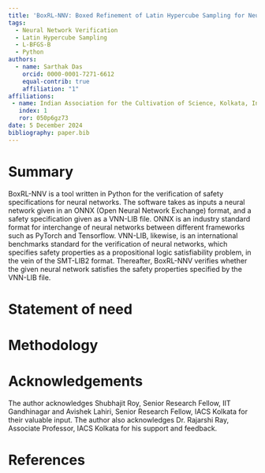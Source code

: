 ```yaml
---
title: 'BoxRL-NNV: Boxed Refinement of Latin Hypercube Sampling for Neural Network Verification'
tags:
  - Neural Network Verification
  - Latin Hypercube Sampling
  - L-BFGS-B
  - Python
authors:
  - name: Sarthak Das
    orcid: 0000-0001-7271-6612
    equal-contrib: true
    affiliation: "1"
affiliations:
 - name: Indian Association for the Cultivation of Science, Kolkata, India
   index: 1
   ror: 050p6gz73
date: 5 December 2024
bibliography: paper.bib
---
```


# Summary

BoxRL-NNV is a tool written in Python for the verification of safety specifications for neural networks. The software takes as inputs
a neural network given in an ONNX (Open Neural Network Exchange) format, and a safety specification given as a VNN-LIB file. ONNX is
an industry standard format for interchange of neural networks between different frameworks such as PyTorch and Tensorflow.
VNN-LIB, likewise, is an international benchmarks standard for the verification of neural networks, which specifies safety properties
as a propositional logic satisfiability problem, in the vein of the SMT-LIB2 format. Thereafter, BoxRL-NNV verifies whether the
given neural network satisfies the safety properties specified by the VNN-LIB file.

# Statement of need

# Methodology

# Acknowledgements

The author acknowledges Shubhajit Roy, Senior Research Fellow, IIT Gandhinagar and Avishek Lahiri, Senior Research Fellow, IACS Kolkata for their valuable input.
The author also acknowledges Dr. Rajarshi Ray, Associate Professor, IACS Kolkata for his support and feedback.

# References
